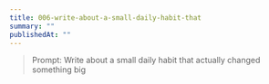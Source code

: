 ```yaml
---
title: 006-write-about-a-small-daily-habit-that
summary: ""
publishedAt: ""
---
```


> Prompt: Write about a small daily habit that actually changed something big

